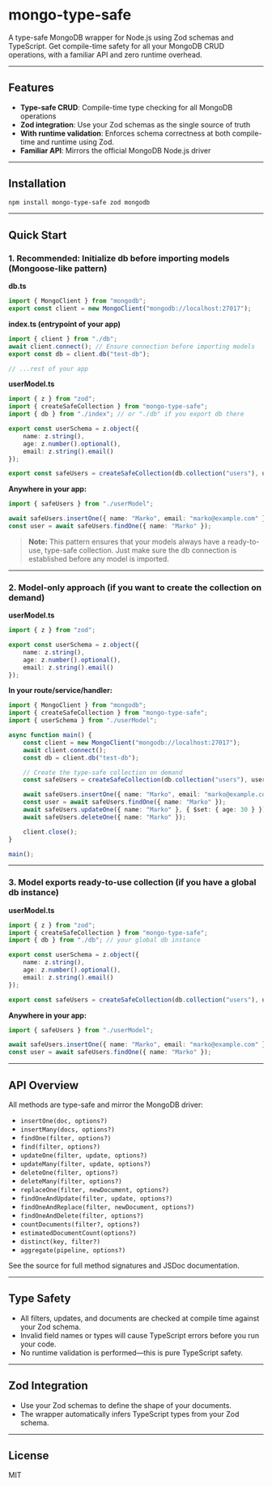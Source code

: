 # mongo-type-safe

A type-safe MongoDB wrapper for Node.js using Zod schemas and TypeScript. Get compile-time safety for all your MongoDB CRUD operations, with a familiar API and zero runtime overhead.

---

## Features

-   **Type-safe CRUD**: Compile-time type checking for all MongoDB operations
-   **Zod integration**: Use your Zod schemas as the single source of truth
-   **With runtime validation**: Enforces schema correctness at both compile-time and runtime using Zod.
-   **Familiar API**: Mirrors the official MongoDB Node.js driver

---

## Installation

```bash
npm install mongo-type-safe zod mongodb
```

---

## Quick Start

### 1. Recommended: Initialize db before importing models (Mongoose-like pattern)

**db.ts**

```typescript
import { MongoClient } from "mongodb";
export const client = new MongoClient("mongodb://localhost:27017");
```

**index.ts (entrypoint of your app)**

```typescript
import { client } from "./db";
await client.connect(); // Ensure connection before importing models
export const db = client.db("test-db");

// ...rest of your app
```

**userModel.ts**

```typescript
import { z } from "zod";
import { createSafeCollection } from "mongo-type-safe";
import { db } from "./index"; // or "./db" if you export db there

export const userSchema = z.object({
	name: z.string(),
	age: z.number().optional(),
	email: z.string().email()
});

export const safeUsers = createSafeCollection(db.collection("users"), userSchema);
```

**Anywhere in your app:**

```typescript
import { safeUsers } from "./userModel";

await safeUsers.insertOne({ name: "Marko", email: "marko@example.com" });
const user = await safeUsers.findOne({ name: "Marko" });
```

> **Note:** This pattern ensures that your models always have a ready-to-use, type-safe collection. Just make sure the db connection is established before any model is imported.

---

### 2. Model-only approach (if you want to create the collection on demand)

**userModel.ts**

```typescript
import { z } from "zod";

export const userSchema = z.object({
	name: z.string(),
	age: z.number().optional(),
	email: z.string().email()
});
```

**In your route/service/handler:**

```typescript
import { MongoClient } from "mongodb";
import { createSafeCollection } from "mongo-type-safe";
import { userSchema } from "./userModel";

async function main() {
	const client = new MongoClient("mongodb://localhost:27017");
	await client.connect();
	const db = client.db("test-db");

	// Create the type-safe collection on demand
	const safeUsers = createSafeCollection(db.collection("users"), userSchema);

	await safeUsers.insertOne({ name: "Marko", email: "marko@example.com" });
	const user = await safeUsers.findOne({ name: "Marko" });
	await safeUsers.updateOne({ name: "Marko" }, { $set: { age: 30 } });
	await safeUsers.deleteOne({ name: "Marko" });

	client.close();
}

main();
```

---

### 3. Model exports ready-to-use collection (if you have a global db instance)

**userModel.ts**

```typescript
import { z } from "zod";
import { createSafeCollection } from "mongo-type-safe";
import { db } from "./db"; // your global db instance

export const userSchema = z.object({
	name: z.string(),
	age: z.number().optional(),
	email: z.string().email()
});

export const safeUsers = createSafeCollection(db.collection("users"), userSchema);
```

**Anywhere in your app:**

```typescript
import { safeUsers } from "./userModel";

await safeUsers.insertOne({ name: "Marko", email: "marko@example.com" });
const user = await safeUsers.findOne({ name: "Marko" });
```

---

## API Overview

All methods are type-safe and mirror the MongoDB driver:

-   `insertOne(doc, options?)`
-   `insertMany(docs, options?)`
-   `findOne(filter, options?)`
-   `find(filter, options?)`
-   `updateOne(filter, update, options?)`
-   `updateMany(filter, update, options?)`
-   `deleteOne(filter, options?)`
-   `deleteMany(filter, options?)`
-   `replaceOne(filter, newDocument, options?)`
-   `findOneAndUpdate(filter, update, options?)`
-   `findOneAndReplace(filter, newDocument, options?)`
-   `findOneAndDelete(filter, options?)`
-   `countDocuments(filter?, options?)`
-   `estimatedDocumentCount(options?)`
-   `distinct(key, filter?)`
-   `aggregate(pipeline, options?)`

See the source for full method signatures and JSDoc documentation.

---

## Type Safety

-   All filters, updates, and documents are checked at compile time against your Zod schema.
-   Invalid field names or types will cause TypeScript errors before you run your code.
-   No runtime validation is performed—this is pure TypeScript safety.

---

## Zod Integration

-   Use your Zod schemas to define the shape of your documents.
-   The wrapper automatically infers TypeScript types from your Zod schema.

---

## License

MIT
